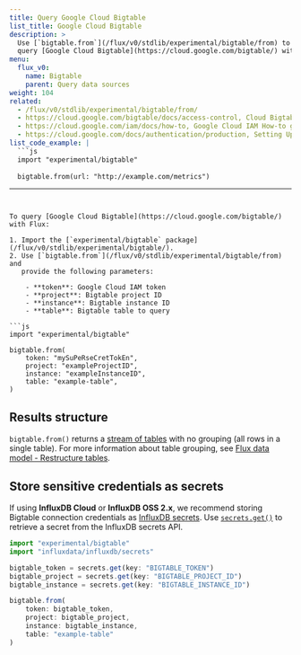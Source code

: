 ```yaml
---
title: Query Google Cloud Bigtable
list_title: Google Cloud Bigtable
description: >
  Use [`bigtable.from`](/flux/v0/stdlib/experimental/bigtable/from) to
  query [Google Cloud Bigtable](https://cloud.google.com/bigtable/) with Flux.
menu:
  flux_v0:
    name: Bigtable
    parent: Query data sources
weight: 104
related: 
  - /flux/v0/stdlib/experimental/bigtable/from/
  - https://cloud.google.com/bigtable/docs/access-control, Cloud Bigtable Access Control
  - https://cloud.google.com/iam/docs/how-to, Google Cloud IAM How-to guides
  - https://cloud.google.com/docs/authentication/production, Setting Up Authentication for Production Applications on Google Cloud
list_code_example: |
  ```js
  import "experimental/bigtable"
  
  bigtable.from(url: "http://example.com/metrics")
  ```
---
```


To query [Google Cloud Bigtable](https://cloud.google.com/bigtable/) with Flux:

1. Import the [`experimental/bigtable` package](/flux/v0/stdlib/experimental/bigtable/).
2. Use [`bigtable.from`](/flux/v0/stdlib/experimental/bigtable/from) and
   provide the following parameters:

    - **token**: Google Cloud IAM token
    - **project**: Bigtable project ID
    - **instance**: Bigtable instance ID
    - **table**: Bigtable table to query

```js
import "experimental/bigtable"

bigtable.from(
    token: "mySuPeRseCretTokEn",
    project: "exampleProjectID",
    instance: "exampleInstanceID",
    table: "example-table",
)
```

## Results structure
`bigtable.from()` returns a [stream of tables](/flux/v0/get-started/data-model/#stream-of-tables)
with no grouping (all rows in a single table).
For more information about table grouping, see
[Flux data model - Restructure tables](/flux/v0/get-started/data-model/#restructure-tables).

## Store sensitive credentials as secrets
If using **InfluxDB Cloud** or **InfluxDB OSS 2.x**, we recommend storing Bigtable
connection credentials as [InfluxDB secrets](/influxdb/cloud/security/secrets/).
Use [`secrets.get()`](/flux/v0/stdlib/influxdata/influxdb/secrets/get/) to
retrieve a secret from the InfluxDB secrets API.

```js
import "experimental/bigtable"
import "influxdata/influxdb/secrets"

bigtable_token = secrets.get(key: "BIGTABLE_TOKEN")
bigtable_project = secrets.get(key: "BIGTABLE_PROJECT_ID")
bigtable_instance = secrets.get(key: "BIGTABLE_INSTANCE_ID")

bigtable.from(
    token: bigtable_token,
    project: bigtable_project,
    instance: bigtable_instance,
    table: "example-table"
)
```
